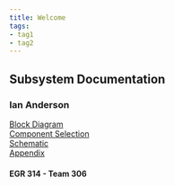 ```yaml
---
title: Welcome
tags:
- tag1
- tag2
---
```


## Subsystem Documentation

### Ian Anderson

[Block Diagram](./block.md)  
[Component Selection](./component.md)  
[Schematic](./schematic.md)  
[Appendix](./appendix.md)

#### EGR 314 - Team 306
